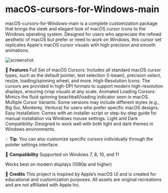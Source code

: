 # macOS-cursors-for-Windows-main

macOS-cursors-for-Windows-main is a complete customization package that brings the sleek and elegant look of macOS cursor icons to the Windows operating system. Designed for users who appreciate the refined aesthetic of macOS but prefer or need to work on Windows, this cursor set replicates Apple's macOS cursor visuals with high precision and smooth animations.

![screenshot](https://github.com/user-attachments/assets/cca53f3f-3eeb-4de4-9c0a-a7fc9ddc981f)


🔧 **Features**
Full Set of macOS Cursors: Includes all standard macOS cursor types, such as the default pointer, text selection (I-beam), precision select, resize, loading/spinning wheel, and more.
High-Resolution Icons: The cursors are provided in high-DPI formats to support modern high-resolution displays, ensuring crisp visuals at any scale.
Animated Loading Cursors: Mimics the fluid spinning beachball/loading indicator seen in macOS.
Multiple Cursor Variants: Some versions may include different styles (e.g., Big Sur, Monterey, Ventura) for users who prefer specific macOS designs.
Easy Installation: Comes with an installer script or step-by-step guide for manual installation via Windows mouse settings.
Light and Dark Compatibility: Designed to work well with both light and dark themes in Windows environments.

💡 **Tip**: You can also customize specific cursors individually through the pointer settings interface.

📌 **Compatibility**
Supported on Windows 7, 8, 10, and 11

Works best on modern displays (1080p and higher)

📣 **Credits**
This project is inspired by Apple’s macOS UI and is created for educational and customization purposes. All assets are original recreations and are not affiliated with Apple Inc.
